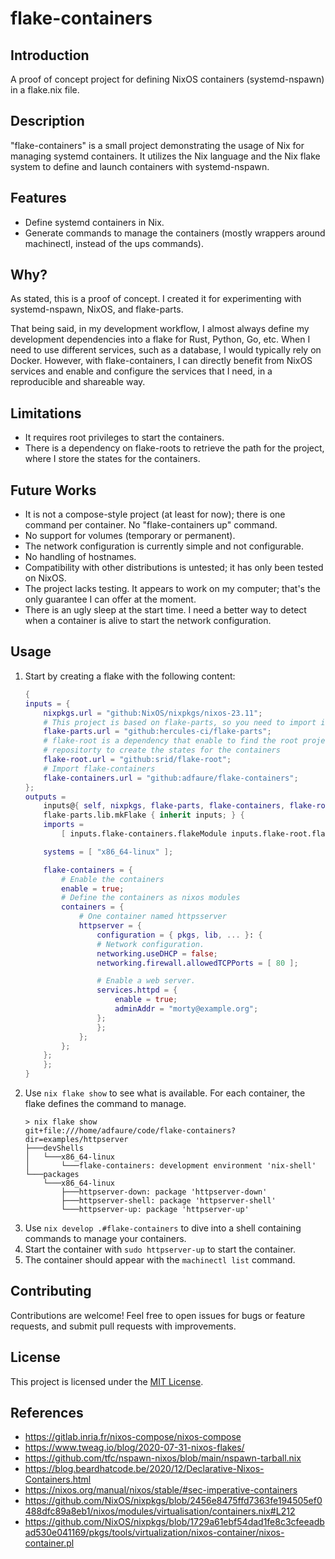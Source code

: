 # flake-containers

## Introduction
A proof of concept project for defining NixOS containers (systemd-nspawn) in a flake.nix file.

## Description
"flake-containers" is a small project demonstrating the usage of Nix for managing systemd containers. It utilizes the Nix language and the Nix flake system to define and launch containers with systemd-nspawn.

## Features
- Define systemd containers in Nix.
- Generate commands to manage the containers (mostly wrappers around machinectl, instead of the ups commands).

## Why?
As stated, this is a proof of concept. I created it for experimenting with systemd-nspawn, NixOS, and flake-parts.

That being said, in my development workflow, I almost always define my development dependencies into a flake for Rust, Python, Go, etc. When I need to use different services, such as a database, I would typically rely on Docker. However, with flake-containers, I can directly benefit from NixOS services and enable and configure the services that I need, in a reproducible and shareable way.

## Limitations
- It requires root privileges to start the containers.
- There is a dependency on flake-roots to retrieve the path for the project, where I store the states for the containers.

## Future Works
- It is not a compose-style project (at least for now); there is one command per container. No "flake-containers up" command.
- No support for volumes (temporary or permanent).
- The network configuration is currently simple and not configurable.
- No handling of hostnames.
- Compatibility with other distributions is untested; it has only been tested on NixOS.
- The project lacks testing. It appears to work on my computer; that's the only guarantee I can offer at the moment.
- There is an ugly sleep at the start time. I need a better way to detect when a container is alive to start the network configuration.

## Usage

1. Start by creating a flake with the following content:
    ```nix
    {
    inputs = {
        nixpkgs.url = "github:NixOS/nixpkgs/nixos-23.11";
        # This project is based on flake-parts, so you need to import it
        flake-parts.url = "github:hercules-ci/flake-parts";
        # flake-root is a dependency that enable to find the root project for the flake
        # repositorty to create the states for the containers
        flake-root.url = "github:srid/flake-root";
        # Import flake-containers
        flake-containers.url = "github:adfaure/flake-containers";
    };
    outputs =
        inputs@{ self, nixpkgs, flake-parts, flake-containers, flake-root, ... }:
        flake-parts.lib.mkFlake { inherit inputs; } {
        imports =
            [ inputs.flake-containers.flakeModule inputs.flake-root.flakeModule ];

        systems = [ "x86_64-linux" ];

        flake-containers = {
            # Enable the containers
            enable = true;
            # Define the containers as nixos modules
            containers = {
                # One container named httpsserver
                httpserver = {
                    configuration = { pkgs, lib, ... }: {
                    # Network configuration.
                    networking.useDHCP = false;
                    networking.firewall.allowedTCPPorts = [ 80 ];

                    # Enable a web server.
                    services.httpd = {
                        enable = true;
                        adminAddr = "morty@example.org";
                    };
                    };
                };
            };
        };
        };
    }
    ```
3. Use `nix flake show` to see what is available. For each container, the flake defines the command to manage.
    ```
    > nix flake show
    git+file:///home/adfaure/code/flake-containers?dir=examples/httpserver
    ├───devShells
    │   └───x86_64-linux
    │       └───flake-containers: development environment 'nix-shell'
    └───packages
        └───x86_64-linux
            ├───httpserver-down: package 'httpserver-down'
            ├───httpserver-shell: package 'httpserver-shell'
            └───httpserver-up: package 'httpserver-up'
    ```
2. Use `nix develop .#flake-containers` to dive into a shell containing commands to manage your containers.
3. Start the container with `sudo httpserver-up` to start the container.
4. The container should appear with the `machinectl list` command.

## Contributing
Contributions are welcome! Feel free to open issues for bugs or feature requests, and submit pull requests with improvements.

## License
This project is licensed under the [MIT License](LICENSE).

## References

- https://gitlab.inria.fr/nixos-compose/nixos-compose
- https://www.tweag.io/blog/2020-07-31-nixos-flakes/
- https://github.com/tfc/nspawn-nixos/blob/main/nspawn-tarball.nix
- https://blog.beardhatcode.be/2020/12/Declarative-Nixos-Containers.html
- https://nixos.org/manual/nixos/stable/#sec-imperative-containers
- https://github.com/NixOS/nixpkgs/blob/2456e8475ffd7363fe194505ef0488dfc89a8eb1/nixos/modules/virtualisation/containers.nix#L212
- https://github.com/NixOS/nixpkgs/blob/1729a61ebf54dad1fe8c3cfeeadbad530e041169/pkgs/tools/virtualization/nixos-container/nixos-container.pl
